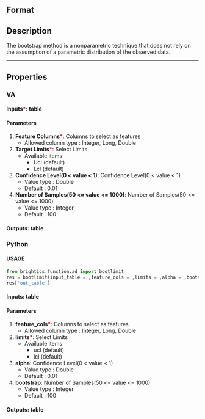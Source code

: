 ## Format


## Description
The bootstrap method is a nonparametric technique that does not rely on the assumption of a parametric distribution of the observed data.

---

## Properties
### VA
#### Inputs<b style="color:red">*</b>: table

#### Parameters
1. **Feature Columns**<b style="color:red">*</b>: Columns to select as features
   - Allowed column type : Integer, Long, Double
2. **Target Limits**<b style="color:red">*</b>: Select Limits
   - Available items
      - Ucl (default)
      - Lcl (default)
3. **Confidence Level(0 < value < 1)**: Confidence Level(0 < value < 1)
   - Value type : Double
   - Default : 0.01
4. **Number of Samples(50 <= value <= 1000)**: Number of Samples(50 <= value <= 1000)
   - Value type : Integer
   - Default : 100

#### Outputs: table

### Python

#### USAGE
```python
from brightics.function.ad import bootlimit
res = bootlimit(input_table = ,feature_cols = ,limits = ,alpha = ,bootstrap = )
res['out_table']
```


#### Inputs: table

#### Parameters
1. **feature_cols**<b style="color:red">*</b>: Columns to select as features
   - Allowed column type : Integer, Long, Double
2. **limits**<b style="color:red">*</b>: Select Limits
   - Available items
      - ucl (default)
      - lcl (default)
3. **alpha**: Confidence Level(0 < value < 1)
   - Value type : Double
   - Default : 0.01
4. **bootstrap**: Number of Samples(50 <= value <= 1000)
   - Value type : Integer
   - Default : 100

#### Outputs: table

